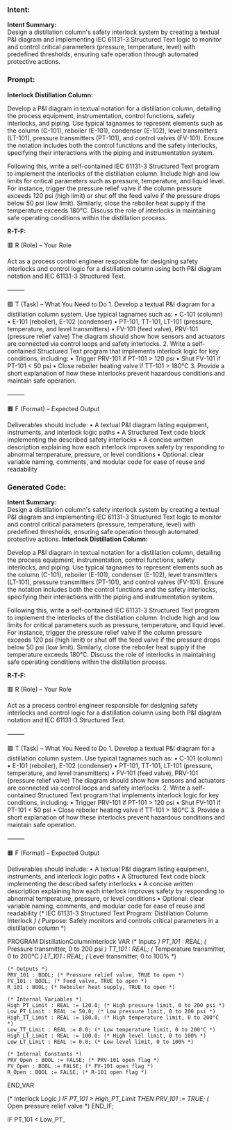 ### Intent:
**Intent Summary:**  
Design a distillation column's safety interlock system by creating a textual P&I diagram and implementing IEC 61131-3 Structured Text logic to monitor and control critical parameters (pressure, temperature, level) with predefined thresholds, ensuring safe operation through automated protective actions.

### Prompt:
**Interlock Distillation Column:**

Develop a P&I diagram in textual notation for a distillation column, detailing the process equipment, instrumentation, control functions, safety interlocks, and piping. Use typical tagnames to represent elements such as the column (C-101), reboiler (E-101), condenser (E-102), level transmitters (LT-101), pressure transmitters (PT-101), and control valves (FV-101). Ensure the notation includes both the control functions and the safety interlocks, specifying their interactions with the piping and instrumentation system.

Following this, write a self-contained IEC 61131-3 Structured Text program to implement the interlocks of the distillation column. Include high and low limits for critical parameters such as pressure, temperature, and liquid level. For instance, trigger the pressure relief valve if the column pressure exceeds 120 psi (high limit) or shut off the feed valve if the pressure drops below 50 psi (low limit). Similarly, close the reboiler heat supply if the temperature exceeds 180°C. Discuss the role of interlocks in maintaining safe operating conditions within the distillation process.

**R-T-F:**

🟥 R (Role) – Your Role

Act as a process control engineer responsible for designing safety interlocks and control logic for a distillation column using both P&I diagram notation and IEC 61131-3 Structured Text.

⸻

🟩 T (Task) – What You Need to Do
	1.	Develop a textual P&I diagram for a distillation column system. Use typical tagnames such as:
	•	C-101 (column)
	•	E-101 (reboiler), E-102 (condenser)
	•	PT-101, TT-101, LT-101 (pressure, temperature, and level transmitters)
	•	FV-101 (feed valve), PRV-101 (pressure relief valve)
The diagram should show how sensors and actuators are connected via control loops and safety interlocks.
	2.	Write a self-contained Structured Text program that implements interlock logic for key conditions, including:
	•	Trigger PRV-101 if PT-101 > 120 psi
	•	Shut FV-101 if PT-101 < 50 psi
	•	Close reboiler heating valve if TT-101 > 180°C
	3.	Provide a short explanation of how these interlocks prevent hazardous conditions and maintain safe operation.

⸻

🟧 F (Format) – Expected Output

Deliverables should include:
	•	A textual P&I diagram listing equipment, instruments, and interlock logic paths
	•	A Structured Text code block implementing the described safety interlocks
	•	A concise written description explaining how each interlock improves safety by responding to abnormal temperature, pressure, or level conditions
	•	Optional: clear variable naming, comments, and modular code for ease of reuse and readability

### Generated Code:
**Intent Summary:**  
Design a distillation column's safety interlock system by creating a textual P&I diagram and implementing IEC 61131-3 Structured Text logic to monitor and control critical parameters (pressure, temperature, level) with predefined thresholds, ensuring safe operation through automated protective actions.
**Interlock Distillation Column:**

Develop a P&I diagram in textual notation for a distillation column, detailing the process equipment, instrumentation, control functions, safety interlocks, and piping. Use typical tagnames to represent elements such as the column (C-101), reboiler (E-101), condenser (E-102), level transmitters (LT-101), pressure transmitters (PT-101), and control valves (FV-101). Ensure the notation includes both the control functions and the safety interlocks, specifying their interactions with the piping and instrumentation system.

Following this, write a self-contained IEC 61131-3 Structured Text program to implement the interlocks of the distillation column. Include high and low limits for critical parameters such as pressure, temperature, and liquid level. For instance, trigger the pressure relief valve if the column pressure exceeds 120 psi (high limit) or shut off the feed valve if the pressure drops below 50 psi (low limit). Similarly, close the reboiler heat supply if the temperature exceeds 180°C. Discuss the role of interlocks in maintaining safe operating conditions within the distillation process.

**R-T-F:**

🟥 R (Role) – Your Role

Act as a process control engineer responsible for designing safety interlocks and control logic for a distillation column using both P&I diagram notation and IEC 61131-3 Structured Text.

⸻

🟩 T (Task) – What You Need to Do
	1.	Develop a textual P&I diagram for a distillation column system. Use typical tagnames such as:
	•	C-101 (column)
	•	E-101 (reboiler), E-102 (condenser)
	•	PT-101, TT-101, LT-101 (pressure, temperature, and level transmitters)
	•	FV-101 (feed valve), PRV-101 (pressure relief valve)
The diagram should show how sensors and actuators are connected via control loops and safety interlocks.
	2.	Write a self-contained Structured Text program that implements interlock logic for key conditions, including:
	•	Trigger PRV-101 if PT-101 > 120 psi
	•	Shut FV-101 if PT-101 < 50 psi
	•	Close reboiler heating valve if TT-101 > 180°C
	3.	Provide a short explanation of how these interlocks prevent hazardous conditions and maintain safe operation.

⸻

🟧 F (Format) – Expected Output

Deliverables should include:
	•	A textual P&I diagram listing equipment, instruments, and interlock logic paths
	•	A Structured Text code block implementing the described safety interlocks
	•	A concise written description explaining how each interlock improves safety by responding to abnormal temperature, pressure, or level conditions
	•	Optional: clear variable naming, comments, and modular code for ease of reuse and readability
(* IEC 61131-3 Structured Text Program: Distillation Column Interlock *)
(* Purpose: Safely monitors and controls critical parameters in a distillation column *)

PROGRAM DistillationColumnInterlock
VAR
    (* Inputs *)
    PT_101 : REAL; (* Pressure transmitter, 0 to 200 psi *)
    TT_101 : REAL; (* Temperature transmitter, 0 to 200°C *)
    LT_101 : REAL; (* Level transmitter, 0 to 100% *)
    
    (* Outputs *)
    PRV_101 : BOOL; (* Pressure relief valve, TRUE to open *)
    FV_101 : BOOL; (* Feed valve, TRUE to open *)
    R_101 : BOOL; (* Reboiler heat supply, TRUE to open *)
    
    (* Internal Variables *)
    High_PT_Limit : REAL := 120.0; (* High pressure limit, 0 to 200 psi *)
    Low_PT_Limit : REAL := 50.0; (* Low pressure limit, 0 to 200 psi *)
    High_TT_Limit : REAL := 180.0; (* High temperature limit, 0 to 200°C *)
    Low_TT_Limit : REAL := 0.0; (* Low temperature limit, 0 to 200°C *)
    High_LT_Limit : REAL := 100.0; (* High level limit, 0 to 100% *)
    Low_LT_Limit : REAL := 0.0; (* Low level limit, 0 to 100% *)
    
    (* Internal Constants *)
    PRV_Open : BOOL := FALSE; (* PRV-101 open flag *)
    FV_Open : BOOL := FALSE; (* FV-101 open flag *)
    R_Open : BOOL := FALSE; (* R-101 open flag *)
END_VAR

(* Interlock Logic *)
IF PT_101 > High_PT_Limit THEN
    PRV_101 := TRUE; (* Open pressure relief valve *)
END_IF;

IF PT_101 < Low_PT_
